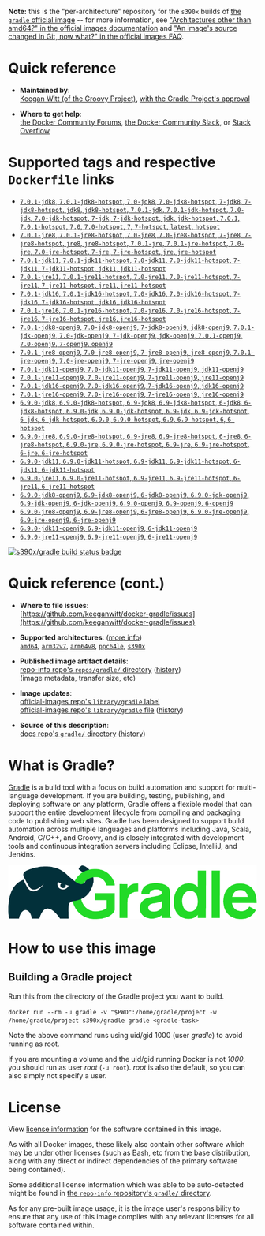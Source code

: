 <!--

********************************************************************************

WARNING:

    DO NOT EDIT "gradle/README.md"

    IT IS AUTO-GENERATED

    (from the other files in "gradle/" combined with a set of templates)

********************************************************************************

-->

**Note:** this is the "per-architecture" repository for the `s390x` builds of [the `gradle` official image](https://hub.docker.com/_/gradle) -- for more information, see ["Architectures other than amd64?" in the official images documentation](https://github.com/docker-library/official-images#architectures-other-than-amd64) and ["An image's source changed in Git, now what?" in the official images FAQ](https://github.com/docker-library/faq#an-images-source-changed-in-git-now-what).

# Quick reference

-	**Maintained by**:  
	[Keegan Witt (of the Groovy Project)](https://github.com/keeganwitt/docker-gradle), [with the Gradle Project's approval](https://discuss.gradle.org/t/official-docker-images/21159/8)

-	**Where to get help**:  
	[the Docker Community Forums](https://forums.docker.com/), [the Docker Community Slack](https://dockr.ly/slack), or [Stack Overflow](https://stackoverflow.com/search?tab=newest&q=docker)

# Supported tags and respective `Dockerfile` links

-	[`7.0.1-jdk8`, `7.0.1-jdk8-hotspot`, `7.0-jdk8`, `7.0-jdk8-hotspot`, `7-jdk8`, `7-jdk8-hotspot`, `jdk8`, `jdk8-hotspot`, `7.0.1-jdk`, `7.0.1-jdk-hotspot`, `7.0-jdk`, `7.0-jdk-hotspot`, `7-jdk`, `7-jdk-hotspot`, `jdk`, `jdk-hotspot`, `7.0.1`, `7.0.1-hotspot`, `7.0`, `7.0-hotspot`, `7`, `7-hotspot`, `latest`, `hotspot`](https://github.com/keeganwitt/docker-gradle/blob/2942d9b81a90cc28cf6083af85d9a8e6c64cd68c/hotspot/jdk8/Dockerfile)
-	[`7.0.1-jre8`, `7.0.1-jre8-hotspot`, `7.0-jre8`, `7.0-jre8-hotspot`, `7-jre8`, `7-jre8-hotspot`, `jre8`, `jre8-hotspot`, `7.0.1-jre`, `7.0.1-jre-hotspot`, `7.0-jre`, `7.0-jre-hotspot`, `7-jre`, `7-jre-hotspot`, `jre`, `jre-hotspot`](https://github.com/keeganwitt/docker-gradle/blob/2942d9b81a90cc28cf6083af85d9a8e6c64cd68c/hotspot/jre8/Dockerfile)
-	[`7.0.1-jdk11`, `7.0.1-jdk11-hotspot`, `7.0-jdk11`, `7.0-jdk11-hotspot`, `7-jdk11`, `7-jdk11-hotspot`, `jdk11`, `jdk11-hotspot`](https://github.com/keeganwitt/docker-gradle/blob/2942d9b81a90cc28cf6083af85d9a8e6c64cd68c/hotspot/jdk11/Dockerfile)
-	[`7.0.1-jre11`, `7.0.1-jre11-hotspot`, `7.0-jre11`, `7.0-jre11-hotspot`, `7-jre11`, `7-jre11-hotspot`, `jre11`, `jre11-hotspot`](https://github.com/keeganwitt/docker-gradle/blob/2942d9b81a90cc28cf6083af85d9a8e6c64cd68c/hotspot/jre11/Dockerfile)
-	[`7.0.1-jdk16`, `7.0.1-jdk16-hotspot`, `7.0-jdk16`, `7.0-jdk16-hotspot`, `7-jdk16`, `7-jdk16-hotspot`, `jdk16`, `jdk16-hotspot`](https://github.com/keeganwitt/docker-gradle/blob/2942d9b81a90cc28cf6083af85d9a8e6c64cd68c/hotspot/jdk16/Dockerfile)
-	[`7.0.1-jre16`, `7.0.1-jre16-hotspot`, `7.0-jre16`, `7.0-jre16-hotspot`, `7-jre16`, `7-jre16-hotspot`, `jre16`, `jre16-hotspot`](https://github.com/keeganwitt/docker-gradle/blob/2942d9b81a90cc28cf6083af85d9a8e6c64cd68c/hotspot/jre16/Dockerfile)
-	[`7.0.1-jdk8-openj9`, `7.0-jdk8-openj9`, `7-jdk8-openj9`, `jdk8-openj9`, `7.0.1-jdk-openj9`, `7.0-jdk-openj9`, `7-jdk-openj9`, `jdk-openj9`, `7.0.1-openj9`, `7.0-openj9`, `7-openj9`, `openj9`](https://github.com/keeganwitt/docker-gradle/blob/2942d9b81a90cc28cf6083af85d9a8e6c64cd68c/openj9/jdk8/Dockerfile)
-	[`7.0.1-jre8-openj9`, `7.0-jre8-openj9`, `7-jre8-openj9`, `jre8-openj9`, `7.0.1-jre-openj9`, `7.0-jre-openj9`, `7-jre-openj9`, `jre-openj9`](https://github.com/keeganwitt/docker-gradle/blob/2942d9b81a90cc28cf6083af85d9a8e6c64cd68c/openj9/jre8/Dockerfile)
-	[`7.0.1-jdk11-openj9`, `7.0-jdk11-openj9`, `7-jdk11-openj9`, `jdk11-openj9`](https://github.com/keeganwitt/docker-gradle/blob/2942d9b81a90cc28cf6083af85d9a8e6c64cd68c/openj9/jdk11/Dockerfile)
-	[`7.0.1-jre11-openj9`, `7.0-jre11-openj9`, `7-jre11-openj9`, `jre11-openj9`](https://github.com/keeganwitt/docker-gradle/blob/2942d9b81a90cc28cf6083af85d9a8e6c64cd68c/openj9/jre11/Dockerfile)
-	[`7.0.1-jdk16-openj9`, `7.0-jdk16-openj9`, `7-jdk16-openj9`, `jdk16-openj9`](https://github.com/keeganwitt/docker-gradle/blob/2942d9b81a90cc28cf6083af85d9a8e6c64cd68c/openj9/jdk16/Dockerfile)
-	[`7.0.1-jre16-openj9`, `7.0-jre16-openj9`, `7-jre16-openj9`, `jre16-openj9`](https://github.com/keeganwitt/docker-gradle/blob/2942d9b81a90cc28cf6083af85d9a8e6c64cd68c/openj9/jre16/Dockerfile)
-	[`6.9.0-jdk8`, `6.9.0-jdk8-hotspot`, `6.9-jdk8`, `6.9-jdk8-hotspot`, `6-jdk8`, `6-jdk8-hotspot`, `6.9.0-jdk`, `6.9.0-jdk-hotspot`, `6.9-jdk`, `6.9-jdk-hotspot`, `6-jdk`, `6-jdk-hotspot`, `6.9.0`, `6.9.0-hotspot`, `6.9`, `6.9-hotspot`, `6`, `6-hotspot`](https://github.com/keeganwitt/docker-gradle/blob/337ce758ae6c3b0c6ebe2e00f5eef2743d34c165/hotspot/jdk8/Dockerfile)
-	[`6.9.0-jre8`, `6.9.0-jre8-hotspot`, `6.9-jre8`, `6.9-jre8-hotspot`, `6-jre8`, `6-jre8-hotspot`, `6.9.0-jre`, `6.9.0-jre-hotspot`, `6.9-jre`, `6.9-jre-hotspot`, `6-jre`, `6-jre-hotspot`](https://github.com/keeganwitt/docker-gradle/blob/337ce758ae6c3b0c6ebe2e00f5eef2743d34c165/hotspot/jre8/Dockerfile)
-	[`6.9.0-jdk11`, `6.9.0-jdk11-hotspot`, `6.9-jdk11`, `6.9-jdk11-hotspot`, `6-jdk11`, `6-jdk11-hotspot`](https://github.com/keeganwitt/docker-gradle/blob/337ce758ae6c3b0c6ebe2e00f5eef2743d34c165/hotspot/jdk11/Dockerfile)
-	[`6.9.0-jre11`, `6.9.0-jre11-hotspot`, `6.9-jre11`, `6.9-jre11-hotspot`, `6-jre11`, `6-jre11-hotspot`](https://github.com/keeganwitt/docker-gradle/blob/337ce758ae6c3b0c6ebe2e00f5eef2743d34c165/hotspot/jre11/Dockerfile)
-	[`6.9.0-jdk8-openj9`, `6.9-jdk8-openj9`, `6-jdk8-openj9`, `6.9.0-jdk-openj9`, `6.9-jdk-openj9`, `6-jdk-openj9`, `6.9.0-openj9`, `6.9-openj9`, `6-openj9`](https://github.com/keeganwitt/docker-gradle/blob/337ce758ae6c3b0c6ebe2e00f5eef2743d34c165/openj9/jdk8/Dockerfile)
-	[`6.9.0-jre8-openj9`, `6.9-jre8-openj9`, `6-jre8-openj9`, `6.9.0-jre-openj9`, `6.9-jre-openj9`, `6-jre-openj9`](https://github.com/keeganwitt/docker-gradle/blob/337ce758ae6c3b0c6ebe2e00f5eef2743d34c165/openj9/jre8/Dockerfile)
-	[`6.9.0-jdk11-openj9`, `6.9-jdk11-openj9`, `6-jdk11-openj9`](https://github.com/keeganwitt/docker-gradle/blob/337ce758ae6c3b0c6ebe2e00f5eef2743d34c165/openj9/jdk11/Dockerfile)
-	[`6.9.0-jre11-openj9`, `6.9-jre11-openj9`, `6-jre11-openj9`](https://github.com/keeganwitt/docker-gradle/blob/337ce758ae6c3b0c6ebe2e00f5eef2743d34c165/openj9/jre11/Dockerfile)

[![s390x/gradle build status badge](https://img.shields.io/jenkins/s/https/doi-janky.infosiftr.net/job/multiarch/job/s390x/job/gradle.svg?label=s390x/gradle%20%20build%20job)](https://doi-janky.infosiftr.net/job/multiarch/job/s390x/job/gradle/)

# Quick reference (cont.)

-	**Where to file issues**:  
	[https://github.com/keeganwitt/docker-gradle/issues](https://github.com/keeganwitt/docker-gradle/issues)

-	**Supported architectures**: ([more info](https://github.com/docker-library/official-images#architectures-other-than-amd64))  
	[`amd64`](https://hub.docker.com/r/amd64/gradle/), [`arm32v7`](https://hub.docker.com/r/arm32v7/gradle/), [`arm64v8`](https://hub.docker.com/r/arm64v8/gradle/), [`ppc64le`](https://hub.docker.com/r/ppc64le/gradle/), [`s390x`](https://hub.docker.com/r/s390x/gradle/)

-	**Published image artifact details**:  
	[repo-info repo's `repos/gradle/` directory](https://github.com/docker-library/repo-info/blob/master/repos/gradle) ([history](https://github.com/docker-library/repo-info/commits/master/repos/gradle))  
	(image metadata, transfer size, etc)

-	**Image updates**:  
	[official-images repo's `library/gradle` label](https://github.com/docker-library/official-images/issues?q=label%3Alibrary%2Fgradle)  
	[official-images repo's `library/gradle` file](https://github.com/docker-library/official-images/blob/master/library/gradle) ([history](https://github.com/docker-library/official-images/commits/master/library/gradle))

-	**Source of this description**:  
	[docs repo's `gradle/` directory](https://github.com/docker-library/docs/tree/master/gradle) ([history](https://github.com/docker-library/docs/commits/master/gradle))

# What is Gradle?

[Gradle](https://gradle.org/) is a build tool with a focus on build automation and support for multi-language development. If you are building, testing, publishing, and deploying software on any platform, Gradle offers a flexible model that can support the entire development lifecycle from compiling and packaging code to publishing web sites. Gradle has been designed to support build automation across multiple languages and platforms including Java, Scala, Android, C/C++, and Groovy, and is closely integrated with development tools and continuous integration servers including Eclipse, IntelliJ, and Jenkins.

![logo](https://raw.githubusercontent.com/docker-library/docs/c3d3ca6beed000f9ba6eabc98f3399158f520256/gradle/logo.png)

# How to use this image

## Building a Gradle project

Run this from the directory of the Gradle project you want to build.

`docker run --rm -u gradle -v "$PWD":/home/gradle/project -w /home/gradle/project s390x/gradle gradle <gradle-task>`

Note the above command runs using uid/gid 1000 (user *gradle*) to avoid running as root.

If you are mounting a volume and the uid/gid running Docker is not *1000*, you should run as user *root* (`-u root`). *root* is also the default, so you can also simply not specify a user.

# License

View [license information](https://gradle.org/license/) for the software contained in this image.

As with all Docker images, these likely also contain other software which may be under other licenses (such as Bash, etc from the base distribution, along with any direct or indirect dependencies of the primary software being contained).

Some additional license information which was able to be auto-detected might be found in [the `repo-info` repository's `gradle/` directory](https://github.com/docker-library/repo-info/tree/master/repos/gradle).

As for any pre-built image usage, it is the image user's responsibility to ensure that any use of this image complies with any relevant licenses for all software contained within.

